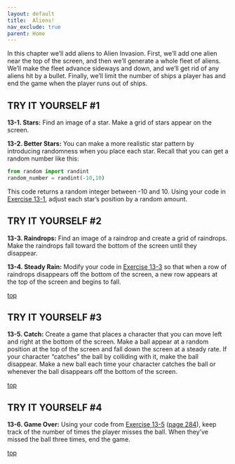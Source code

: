 ```yaml
---
layout: default
title:  Aliens!
nav_exclude: true
parent: Home
---
```


In this chapter we’ll add aliens to Alien Invasion. First, we’ll add one
alien near the top of the screen, and then we’ll generate a whole fleet
of aliens. We’ll make the fleet advance sideways and down, and we’ll get
rid of any aliens hit by a bullet. Finally, we’ll limit the number of
ships a player has and end the game when the player runs out of ships.




<span id="page_276"></span>
## TRY IT YOURSELF #1

<span id="ch13exe1"></span>**13-1. Stars:** Find an image of a star.
Make a grid of stars appear on the screen.

<span id="ch13exe2"></span>**13-2. Better Stars:** You can make a more
realistic star pattern by introducing randomness when you place each
star. Recall that you can get a random number like this:

``` python
from random import randint
random_number = randint(-10,10)
```

This code returns a random integer between -10 and 10. Using your code
in [Exercise 13-1](../chapter_13/tiy.md), adjust each star&rsquo;s position by a
random amount.

## TRY IT YOURSELF #2

<span id="ch13exe3"></span>**13-3. Raindrops:** Find an image of a
raindrop and create a grid of raindrops. Make the raindrops fall toward
the bottom of the screen until they disappear.

<span id="ch13exe4"></span>**13-4. Steady Rain:** Modify your code in
[Exercise 13-3](../chapter_13/tiy.md) so that when a row of raindrops
disappears off the bottom of the screen, a new row appears at the top of
the screen and begins to fall.


[top](#top)

## TRY IT YOURSELF #3

<span id="ch13exe5"></span>**13-5. Catch:** Create a game that places a
character that you can move left and right at the bottom of the screen.
Make a ball appear at a random position at the top of the screen and
fall down the screen at a steady rate. If your character &ldquo;catches&rdquo; the
ball by colliding with it, make the ball disappear. Make a new ball each
time your character catches the ball or whenever the ball disappears off
the bottom of the screen.



<span id="page_290"></span>

[top](#top)

## TRY IT YOURSELF #4

<span id="ch13exe6"></span>**13-6. Game Over:** Using your code from
[Exercise 13-5](../chapter_13/tiy.md) ([page 284](../chapter_13/tiy.md)),
keep track of the number of times the player misses the ball. When
they&rsquo;ve missed the ball three times, end the game.

[top](#top)

